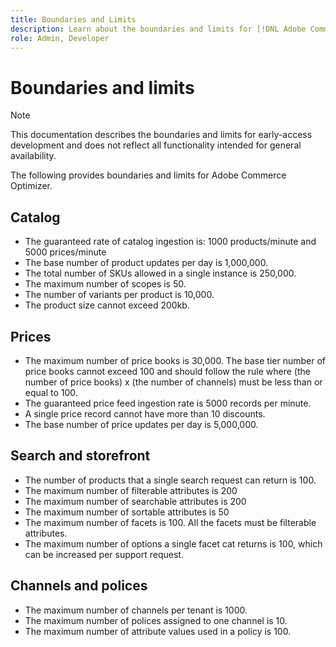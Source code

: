 ```yaml
---
title: Boundaries and Limits
description: Learn about the boundaries and limits for [!DNL Adobe Commerce Optimizer] to ensure it meets the needs of your business.
role: Admin, Developer
---
```

# Boundaries and limits

>[!NOTE]
>
>This documentation describes the boundaries and limits for early-access development and does not reflect all functionality intended for general availability.

The following provides boundaries and limits for Adobe Commerce Optimizer.

## Catalog

- The guaranteed rate of catalog ingestion is: 1000 products/minute and 5000 prices/minute
- The base number of product updates per day is 1,000,000.
- The total number of SKUs allowed in a single instance is 250,000. 
- The maximum number of scopes is 50.
- The number of variants per product is 10,000.
- The product size cannot exceed 200kb.

## Prices

- The maximum number of price books is 30,000. The base tier number of price books cannot exceed 100 and should follow the rule where (the number of price books) x (the number of channels) must be less than or equal to 100.
- The guaranteed price feed ingestion rate is 5000 records per minute. 
- A single price record cannot have more than 10 discounts.
- The base number of price updates per day is 5,000,000.

## Search and storefront

- The number of products that a single search request can return is 100.
- The maximum number of filterable attributes is 200
- The maximum number of searchable attributes is 200
- The maximum number of sortable attributes is 50
- The maximum number of facets is 100. All the facets must be filterable attributes.
- The maximum number of options a single facet cat returns is 100, which can be increased per support request.

## Channels and polices

- The maximum number of channels per tenant is 1000.
- The maximum number of polices assigned to one channel is 10.
- The maximum number of attribute values used in a policy is 100. 
